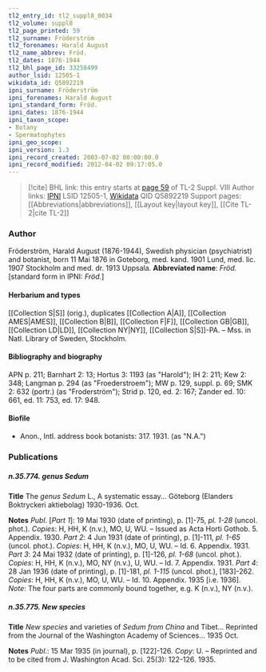 ```yaml
---
tl2_entry_id: tl2_suppl8_0034
tl2_volume: suppl8
tl2_page_printed: 59
tl2_surname: Fröderström
tl2_forenames: Harald August
tl2_name_abbrev: Fröd.
tl2_dates: 1876-1944
tl2_bhl_page_id: 33258499
author_lsid: 12505-1
wikidata_id: Q5892219
ipni_surname: Fröderström
ipni_forenames: Harald August
ipni_standard_form: Fröd.
ipni_dates: 1876-1944
ipni_taxon_scope: 
- Botany
- Spermatophytes
ipni_geo_scope: 
ipni_version: 1.3
ipni_record_created: 2003-07-02 00:00:00.0
ipni_record_modified: 2012-04-02 09:17:05.0
---
```


> [!cite] BHL link: this entry starts at [page 59](https://www.biodiversitylibrary.org/page/33258499) of TL-2 Suppl. VIII
> Author links: [IPNI](https://www.ipni.org/a/12505-1) LSID 12505-1, [Wikidata](https://www.wikidata.org/wiki/Q5892219) QID Q5892219
> Support pages: [[Abbreviations|abbreviations]], [[Layout key|layout key]], [[Cite TL-2|cite TL-2]]

### Author

Fröderström, Harald August (1876-1944), Swedish physician (psychiatrist) and botanist, born 11 Mai 1876 in Goteborg, med. kand. 1901 Lund, med. lic. 1907 Stockholm and med. dr. 1913 Uppsala. 
**Abbreviated name**: *Fröd.* \[standard form in IPNI: *Fröd.*\]

#### Herbarium and types

[[Collection S|S]] (orig.), duplicates [[Collection A|A]], [[Collection AMES|AMES]], [[Collection B|B]], [[Collection F|F]], [[Collection GB|GB]], [[Collection LD|LD]], [[Collection NY|NY]], [[Collection S|S]]-PA. – Mss. in Natl. Library of Sweden, Stockholm.

#### Bibliography and biography

APN p. 211; Barnhart 2: 13; Hortus 3: 1193 (as "Harold"); IH 2: 211; Kew 2: 348; Langman p. 294 (as "Froederstroem"); MW p. 129, suppl. p. 69; SMK 2: 632 (portr.) (as "Froderström"); Strid p. 120, ed. 2: 167; Zander ed. 10: 661, ed. 11: 753, ed. 17: 948.

#### Biofile

- Anon., Intl. address book botanists: 317. 1931. (as "N.A.")

### Publications

##### n.35.774. genus Sedum

**Title**
The *genus Sedum* L., A systematic essay... Göteborg (Elanders Boktryckeri aktiebolag) 1930-1936. Oct.

**Notes**
*Publ*. \[*Part 1*\]: 19 Mai 1930 (date of printing), p. \[1\]-75, *pl. 1-28* (uncol. phot.). *Copies*: H, HH, K (n.v.), MO, U, WU. – Issued as Acta Horti Gothob. 5. Appendix. 1930.
*Part 2*: 4 Jun 1931 (date of printing), p. \[1\]-111, *pl. 1-65* (uncol. phot.). *Copies*: H, HH, K (n.v.), MO, U, WU. – Id. 6. Appendix. 1931.
*Part 3*: 24 Mai 1932 (date of printing), p. \[1\]-126, *pl. 1-68* (uncol. phot.). *Copies*: H, HH, K (n.v.), MO, NY (n.v.), U, WU. – Id. 7. Appendix. 1931.
*Part 4*: 28 Jan 1936 (date of printing), p. \[1\]-181, *pl. 1-115* (uncol. phot.), \[183\]-262. *Copies*: H, HH, K (n.v.), MO, U, WU. – Id. 10. Appendix. 1935 \[i.e. 1936\].
*Note*: The four parts are commonly bound together, e.g. K (n.v.), NY (n.v.).

##### n.35.775. New species

**Title**
*New species* and varieties of *Sedum from China* and Tibet... Reprinted from the Journal of the Washington Academy of Sciences... 1935 Oct.

**Notes**
*Publ*.: 15 Mar 1935 (in journal), p. \[122\]-126. *Copy*: U. – Reprinted and to be cited from J. Washington Acad. Sci. 25(3): 122-126. 1935.

